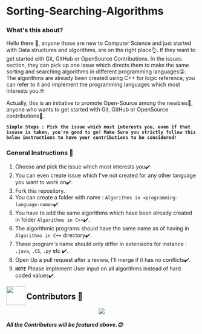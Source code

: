 # Sorting-Searching-Algorithms

### What's this about? 

Hello there :wave:, anyone those are new to Computer Science and just started with Data structures and algorithms, are on the right place:ok_hand:. If they want to get started eith Git, GitHub or OpenSource Contributions. In the issues section, they can pick up one issue which directs them to make the same sorting and searching algorithms in different programming languages:open_mouth:. The algorithms are already been created using C++ for logic reference, you can refer to it and implement the programming languages which most interests you.:nerd_face:

Actually, this is an initiative to promote Open-Source among the newbies:triumph:, anyone who wants to get started with Git, GitHub or OpenSource contributions:cowboy_hat_face:.

**`Simple Steps : Pick the issue which most interests you, even if that issuse is taken, you're good to go! Make Sure you strictly follow this below instructions to have your contributions to be considered!`**

### General Instructions :mega:

1. Choose and pick the issue which most interests you:heavy_check_mark:.
2. You can even create issue which I've not created for any other language you want to work on:heavy_check_mark:.
3. Fork this repository.
4. You can create a folder with name : `Algorithms in <programming-language-name>`:heavy_check_mark:.
5. You have to add the same algorithms which have been already created in folder `Algorithms in C++`:heavy_check_mark:.
6. The algorithmic programs should have the same name as of having in `Algorithms in C++` directory:heavy_check_mark:.
7. These program's name should only differ in extensions for instance : `.java`, `.CS`, `.py` etc :heavy_check_mark:.
8. Open Up a pull request after a review, I'll merge if it has no conflicts:heavy_check_mark:.
7. **`NOTE`** Please implement User input on all algorithms instead of hard coded values:heavy_check_mark:.

<img align="left" src="https://posthog-static-files.s3.us-east-2.amazonaws.com/Website-Assets/rebrand/icons/Untitled_Artwork+2+copy+15+1.jpg" width="50px" />

## Contributors 🦸

<p align="center">
  <a href="https://github.com/parthpandyappp/Sorting-Searching-Algorithms/graphs/contributors"><img src="https://contributors-img.web.app/image?repo=parthpandyappp/Sorting-Searching-Algorithms" /></a>
</p>

##### All the Contributors will be featured above.:heart_eyes:
